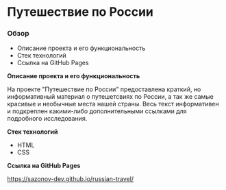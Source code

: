 <h1>Путешествие по России</h1>

### Обзор
* Описание проекта и его функциональность
* Стек технологий
* Ссылка на GitHub Pages

**Описание проекта и его функциональность**

<p>На проекте "Путешествие по России" предоставлена краткий, но информативный материал о путешетсвиях по России, а так же самые красивые и необычные места нашей страны. Весь текст информативен и подкреплен какими-либо дополнительными ссылками для подробного исследования.</p>

**Стек технологий**

<ul>
    <li>HTML</li>
    <li>CSS</li>
</ul>

**Ссылка на GitHub Pages**

<a href="https://sazonov-dev.github.io/russian-travel/">https://sazonov-dev.github.io/russian-travel/</a>
